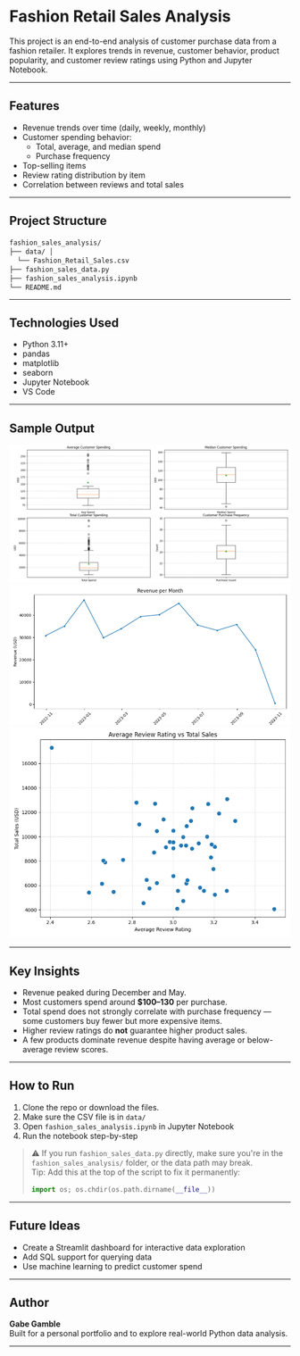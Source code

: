 # Fashion Retail Sales Analysis

This project is an end-to-end analysis of customer purchase data from a fashion retailer. It explores trends in revenue, customer behavior, product popularity, and customer review ratings using Python and Jupyter Notebook.

---

## Features

- Revenue trends over time (daily, weekly, monthly)
- Customer spending behavior:
  - Total, average, and median spend
  - Purchase frequency
- Top-selling items
- Review rating distribution by item
- Correlation between reviews and total sales

---

## Project Structure

```
fashion_sales_analysis/ 
├── data/ │ 
  └── Fashion_Retail_Sales.csv 
├── fashion_sales_data.py 
├── fashion_sales_analysis.ipynb 
└── README.md
```

---

## Technologies Used

- Python 3.11+
- pandas
- matplotlib
- seaborn
- Jupyter Notebook
- VS Code

---

## Sample Output

![Customer Spending Patterns](charts/customer_spending_patterns.png)
![Revenue by Month](charts/revenue_per_month.png)
![Reviews vs. Sales](charts/review_vs_sales.png)

---

## Key Insights

- Revenue peaked during December and May.
- Most customers spend around **$100–130** per purchase.
- Total spend does not strongly correlate with purchase frequency — some customers buy fewer but more expensive items.
- Higher review ratings do **not** guarantee higher product sales.
- A few products dominate revenue despite having average or below-average review scores.

---

## How to Run

1. Clone the repo or download the files.
2. Make sure the CSV file is in `data/`
3. Open `fashion_sales_analysis.ipynb` in Jupyter Notebook
4. Run the notebook step-by-step

> ⚠️ If you run `fashion_sales_data.py` directly, make sure you're in the `fashion_sales_analysis/` folder, or the data path may break.  
> Tip: Add this at the top of the script to fix it permanently:
> ```python
> import os; os.chdir(os.path.dirname(__file__))
> ```

---

## Future Ideas

- Create a Streamlit dashboard for interactive data exploration
- Add SQL support for querying data
- Use machine learning to predict customer spend

---

## Author

**Gabe Gamble**  
Built for a personal portfolio and to explore real-world Python data analysis.

---


